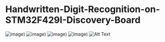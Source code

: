 # Handwritten-Digit-Recognition-on-STM32F429I-Discovery-Board
![image]((https://github.com/himanshub22ee080/Handwritten-Digit-Recognition-on-STM32F429I-Discovery-Board/blob/main/images/WhatsApp%20Image%202025-04-23%20at%2020.41.37_1509aa17.jpg)))
![image]([https://user-images.githubusercontent.com/xxx/your-image.png](https://github.com/himanshub22ee080/Handwritten-Digit-Recognition-on-STM32F429I-Discovery-Board/blob/main/images/WhatsApp%20Image%202025-04-23%20at%2020.41.37_1509aa17.jpg)))
![image](https://user-images.githubusercontent.com/xxx/your-image.png))
![image](https://user-images.githubusercontent.com/xxx/your-image.png))
![Alt Text](https://github.com/himanshub22ee080/Handwritten-Digit-Recognition-on-STM32F429I-Discovery-Board/blob/main/images/WhatsApp%20Image%202025-04-23%20at%2020.41.37_1509aa17.jpg>)

